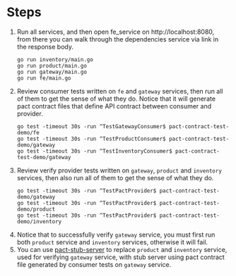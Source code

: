 # Steps

1. Run all services, and then open fe_service on http://localhost:8080, from there you can walk through the dependencies service via link in the response body.
   ```
   go run inventory/main.go
   go run product/main.go
   go run gateway/main.go
   go run fe/main.go
   ```
2. Review consumer tests written on `fe` and `gateway` services, then run all of them to get the sense of what they do. Notice that it will generate pact contract files that define API contract between consumer and provider.
   ```
   go test -timeout 30s -run ^TestGatewayConsumer$ pact-contract-test-demo/fe
   go test -timeout 30s -run ^TestProductConsumer$ pact-contract-test-demo/gateway
   go test -timeout 30s -run ^TestInventoryConsumer$ pact-contract-test-demo/gateway
   ```
3. Review verify provider tests written on `gateway`, `product` and `inventory` services, then also run all of them to get the sense of what they do.
   ```
   go test -timeout 30s -run ^TestPactProvider$ pact-contract-test-demo/gateway
   go test -timeout 30s -run ^TestPactProvider$ pact-contract-test-demo/product
   go test -timeout 30s -run ^TestPactProvider$ pact-contract-test-demo/inventory
   ```
4. Notice that to successfully verify `gateway` service, you must first run both `product` service and `inventory` services, otherwise it will fail.
5. You can use [pact-stub-server](https://github.com/pact-foundation/pact-stub-server) to replace `product` and `inventory` service, used for verifying `gateway` service, with stub server using pact contract file generated by consumer tests on `gateway` service.